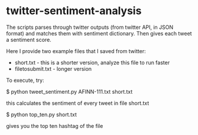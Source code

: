 twitter-sentiment-analysis
==========================




The scripts parses through twitter outputs (from twitter API, in JSON format) and matches them with sentiment dictionary. Then gives each tweet a sentiment score. 


Here I provide two example files that I saved from twitter: 
- short.txt - this is a shorter version, analyze this file to run faster
- filetosubmit.txt - longer version


To execute, try:

$ python tweet_sentiment.py AFINN-111.txt short.txt

this calculates the sentiment of every tweet in file short.txt


$ python top_ten.py short.txt

gives you the top ten hashtag of the file
